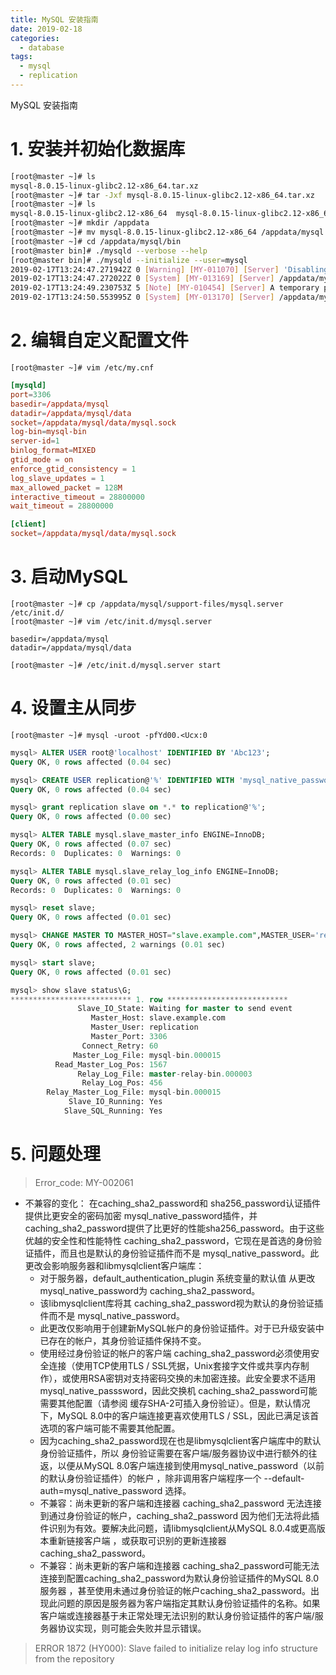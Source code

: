 ```yaml
---
title: MySQL 安装指南
date: 2019-02-18
categories:
  - database
tags:
  - mysql
  - replication
---
```


MySQL 安装指南
<!-- more -->

# 1. 安装并初始化数据库

```bash
[root@master ~]# ls
mysql-8.0.15-linux-glibc2.12-x86_64.tar.xz
[root@master ~]# tar -Jxf mysql-8.0.15-linux-glibc2.12-x86_64.tar.xz
[root@master ~]# ls
mysql-8.0.15-linux-glibc2.12-x86_64  mysql-8.0.15-linux-glibc2.12-x86_64.tar.xz
[root@master ~]# mkdir /appdata 
[root@master ~]# mv mysql-8.0.15-linux-glibc2.12-x86_64 /appdata/mysql
[root@master ~]# cd /appdata/mysql/bin
[root@master bin]# ./mysqld --verbose --help
[root@master bin]# ./mysqld --initialize --user=mysql
2019-02-17T13:24:47.271942Z 0 [Warning] [MY-011070] [Server] 'Disabling symbolic links using --skip-symbolic-links (or equivalent) is the default. Consider not using this option as it' is deprecated and will be removed in a future release.
2019-02-17T13:24:47.272022Z 0 [System] [MY-013169] [Server] /appdata/mysql/bin/mysqld (mysqld 8.0.15) initializing of server in progress as process 9517
2019-02-17T13:24:49.230753Z 5 [Note] [MY-010454] [Server] A temporary password is generated for root@localhost: fYd00.<Ucx:0
2019-02-17T13:24:50.553995Z 0 [System] [MY-013170] [Server] /appdata/mysql/bin/mysqld (mysqld 8.0.15) initializing of server has completed
```

# 2. 编辑自定义配置文件

```shell
[root@master ~]# vim /etc/my.cnf
```
```conf
[mysqld]
port=3306
basedir=/appdata/mysql
datadir=/appdata/mysql/data
socket=/appdata/mysql/data/mysql.sock
log-bin=mysql-bin
server-id=1
binlog_format=MIXED
gtid_mode = on
enforce_gtid_consistency = 1
log_slave_updates = 1
max_allowed_packet = 128M
interactive_timeout = 28800000
wait_timeout = 28800000

[client]
socket=/appdata/mysql/data/mysql.sock
```
# 3. 启动MySQL
```shell
[root@master ~]# cp /appdata/mysql/support-files/mysql.server /etc/init.d/
[root@master ~]# vim /etc/init.d/mysql.server
```

```
basedir=/appdata/mysql
datadir=/appdata/mysql/data
```

```shell
[root@master ~]# /etc/init.d/mysql.server start
```

# 4. 设置主从同步

```shell
[root@master ~]# mysql -uroot -pfYd00.<Ucx:0
```
```sql
mysql> ALTER USER root@'localhost' IDENTIFIED BY 'Abc123';
Query OK, 0 rows affected (0.04 sec)

mysql> CREATE USER replication@'%' IDENTIFIED WITH 'mysql_native_password' BY 'replication';
Query OK, 0 rows affected (0.04 sec)

mysql> grant replication slave on *.* to replication@'%';
Query OK, 0 rows affected (0.00 sec)

mysql> ALTER TABLE mysql.slave_master_info ENGINE=InnoDB;
Query OK, 0 rows affected (0.07 sec)
Records: 0  Duplicates: 0  Warnings: 0

mysql> ALTER TABLE mysql.slave_relay_log_info ENGINE=InnoDB;
Query OK, 0 rows affected (0.01 sec)
Records: 0  Duplicates: 0  Warnings: 0

mysql> reset slave;
Query OK, 0 rows affected (0.01 sec)

mysql> CHANGE MASTER TO MASTER_HOST="slave.example.com",MASTER_USER='replication',MASTER_PASSWORD="replication",MASTER_AUTO_POSITION=1;
Query OK, 0 rows affected, 2 warnings (0.01 sec)

mysql> start slave;
Query OK, 0 rows affected (0.01 sec)

mysql> show slave status\G;
*************************** 1. row ***************************
               Slave_IO_State: Waiting for master to send event
                  Master_Host: slave.example.com
                  Master_User: replication
                  Master_Port: 3306
                Connect_Retry: 60
              Master_Log_File: mysql-bin.000015
          Read_Master_Log_Pos: 1567
               Relay_Log_File: master-relay-bin.000003
                Relay_Log_Pos: 456
        Relay_Master_Log_File: mysql-bin.000015
             Slave_IO_Running: Yes
            Slave_SQL_Running: Yes


```

# 5. 问题处理

>Error_code: MY-002061

+ 不兼容的变化： 在caching_sha2_password和 sha256_password认证插件提供比更安全的密码加密 mysql_native_password插件，并 caching_sha2_password提供了比更好的性能sha256_password。由于这些优越的安全性和性能特性 caching_sha2_password，它现在是首选的身份验证插件，而且也是默认的身份验证插件而不是 mysql_native_password。此更改会影响服务器和libmysqlclient客户端库：
    + 对于服务器，default_authentication_plugin 系统变量的默认值 从更改 mysql_native_password为 caching_sha2_password。
    + 该libmysqlclient库将其 caching_sha2_password视为默认的身份验证插件而不是 mysql_native_password。
    + 此更改仅影响用于创建新MySQL帐户的身份验证插件。对于已升级安装中已存在的帐户，其身份验证插件保持不变。
    + 使用经过身份验证的帐户的客户端 caching_sha2_password必须使用安全连接（使用TCP使用TLS / SSL凭据，Unix套接字文件或共享内存制作），或使用RSA密钥对支持密码交换的未加密连接。此安全要求不适用 mysql_native_passsword，因此交换机 caching_sha2_password可能需要其他配置（请参阅 缓存SHA-2可插入身份验证）。但是，默认情况下，MySQL 8.0中的客户端连接更喜欢使用TLS / SSL，因此已满足该首选项的客户端可能不需要其他配置。
    + 因为caching_sha2_password现在也是libmysqlclient客户端库中的默认身份验证插件，所以 身份验证需要在客户端/服务器协议中进行额外的往返，以便从MySQL 8.0客户端连接到使用mysql_native_password（以前的默认身份验证插件）的帐户 ，除非调用客户端程序一个 --default-auth=mysql_native_password 选择。
    + 不兼容：尚未更新的客户端和连接器 caching_sha2_password 无法连接到通过身份验证的帐户，caching_sha2_password 因为他们无法将此插件识别为有效。要解决此问题，请libmysqlclient从MySQL 8.0.4或更高版本重新链接客户端 ，或获取可识别的更新连接器 caching_sha2_password。
    + 不兼容：尚未更新的客户端和连接器 caching_sha2_password可能无法连接到配置caching_sha2_password为默认身份验证插件的MySQL 8.0服务器 ，甚至使用未通过身份验证的帐户caching_sha2_password。出现此问题的原因是服务器为客户端指定其默认身份验证插件的名称。如果客户端或连接器基于未正常处理无法识别的默认身份验证插件的客户端/服务器协议实现，则可能会失败并显示错误。

>ERROR 1872 (HY000): Slave failed to initialize relay log info structure from the repository
